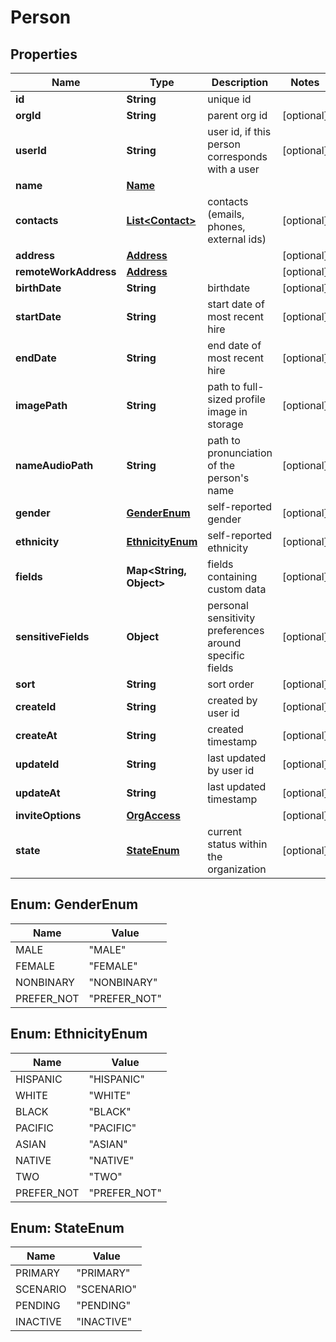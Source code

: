 

# Person


## Properties

| Name | Type | Description | Notes |
|------------ | ------------- | ------------- | -------------|
|**id** | **String** | unique id |  |
|**orgId** | **String** | parent org id |  [optional] |
|**userId** | **String** | user id, if this person corresponds with a user |  [optional] |
|**name** | [**Name**](Name.md) |  |  |
|**contacts** | [**List&lt;Contact&gt;**](Contact.md) | contacts (emails, phones, external ids) |  [optional] |
|**address** | [**Address**](Address.md) |  |  [optional] |
|**remoteWorkAddress** | [**Address**](Address.md) |  |  [optional] |
|**birthDate** | **String** | birthdate |  [optional] |
|**startDate** | **String** | start date of most recent hire |  [optional] |
|**endDate** | **String** | end date of most recent hire |  [optional] |
|**imagePath** | **String** | path to full-sized profile image in storage |  [optional] |
|**nameAudioPath** | **String** | path to pronunciation of the person&#39;s name |  [optional] |
|**gender** | [**GenderEnum**](#GenderEnum) | self-reported gender |  [optional] |
|**ethnicity** | [**EthnicityEnum**](#EthnicityEnum) | self-reported ethnicity |  [optional] |
|**fields** | **Map&lt;String, Object&gt;** | fields containing custom data |  [optional] |
|**sensitiveFields** | **Object** | personal sensitivity preferences around specific fields |  [optional] |
|**sort** | **String** | sort order |  [optional] |
|**createId** | **String** | created by user id |  [optional] |
|**createAt** | **String** | created timestamp |  [optional] |
|**updateId** | **String** | last updated by user id |  [optional] |
|**updateAt** | **String** | last updated timestamp |  [optional] |
|**inviteOptions** | [**OrgAccess**](OrgAccess.md) |  |  [optional] |
|**state** | [**StateEnum**](#StateEnum) | current status within the organization |  [optional] |



## Enum: GenderEnum

| Name | Value |
|---- | -----|
| MALE | &quot;MALE&quot; |
| FEMALE | &quot;FEMALE&quot; |
| NONBINARY | &quot;NONBINARY&quot; |
| PREFER_NOT | &quot;PREFER_NOT&quot; |



## Enum: EthnicityEnum

| Name | Value |
|---- | -----|
| HISPANIC | &quot;HISPANIC&quot; |
| WHITE | &quot;WHITE&quot; |
| BLACK | &quot;BLACK&quot; |
| PACIFIC | &quot;PACIFIC&quot; |
| ASIAN | &quot;ASIAN&quot; |
| NATIVE | &quot;NATIVE&quot; |
| TWO | &quot;TWO&quot; |
| PREFER_NOT | &quot;PREFER_NOT&quot; |



## Enum: StateEnum

| Name | Value |
|---- | -----|
| PRIMARY | &quot;PRIMARY&quot; |
| SCENARIO | &quot;SCENARIO&quot; |
| PENDING | &quot;PENDING&quot; |
| INACTIVE | &quot;INACTIVE&quot; |




